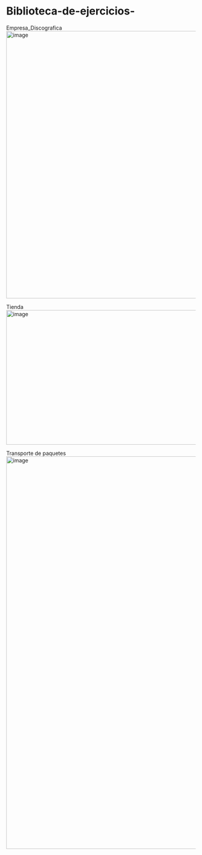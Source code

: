 # Biblioteca-de-ejercicios-


Empresa_Discografica 
<img width="886" height="709" alt="image" src="https://github.com/user-attachments/assets/24dfc567-b032-4ac4-9838-d58e5007ad08" />

Tienda 
<img width="886" height="357" alt="image" src="https://github.com/user-attachments/assets/3edc156c-a18f-4f53-b0dd-c4ff94085afd" />

Transporte de paquetes 
<img width="886" height="1041" alt="image" src="https://github.com/user-attachments/assets/018b77f9-7a82-441a-ac77-33ce439a06e9" />
